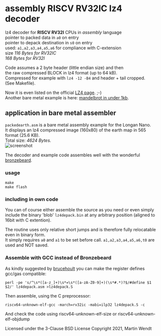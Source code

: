 # assembly RISCV RV32IC lz4 decoder
lz4 decoder for **RISCV RV32I** CPUs in *assembly* language\
pointer to packed data in `a0` on entry\
pointer to depack destination in `s0` on entry\
used: `a1,a2,a3,a4,a5,a6` for compliance with C-extension\
size *116 Bytes for RV32IC*\
     *168 Bytes for RV32I*

Code assumes a 2 byte header (little endian size) and then \
the raw compressed BLOCK in lz4 format (up to 64 kB).\
Compressed for example with `lz4 -12 -B4` and header + tail cropped.\
(See Makefile).

Now it is even listed on the official [LZ4 page](http://lz4.github.io/lz4/). ;-)\
Another bare metal example is here: [mandelbrot in under 1kb](https://github.com/enthusi/mandelbrot_riscv_assembler).
## application in bare metal assembler
`packedearth.asm` is a bare metal assembly example for the Longan Nano.\
It displays an lz4 compressed image (160x80) of the earth map in 565 format (25.6 KB).\
Total size: *4624 Bytes.*\
![screenshot](http://martinwendt.de/earth2.png)
 
The decoder and example code assembles well with the wonderful [bronzebeard](https://github.com/theandrew168/bronzebeard).
### usage
```
make
make flash
```
### including in own code
You can of course either assemble the source as you need or even simply include the 
binary 'blob' `lz4depack.bin` at any arbitrary position (aligned to 16bit with C extention).

The routine uses only relative short jumps and is therefore fully relocatable even in binary form.\
It simply requires `a0` and `a1` to be set before call. `a1,a2,a3,a4,a5,a6,t0` are used and NOT saved.

### Assemble with GCC instead of Bronzebeard
As kindly suggested by [brucehoult](https://github.com/brucehoult)
you can make the register defines gcc/gas compatible:
```
perl -pe 's/^\s*([a-z_]+)\s*=\s*([a-zA-Z0-9]+)(\s*#.*)?$/#define $1 $2/' lz4depack.asm >lz4depack.S
```
Then assemble, using the C preprocessor:
```
riscv64-unknown-elf-gcc -march=rv32ic -mabi=ilp32 lz4depack.S -c
```
And check the code using riscv64-unknown-elf-size or riscv64-unknown-elf-objdump

Licensed under the 3-Clause BSD License
Copyright 2021, Martin Wendt

